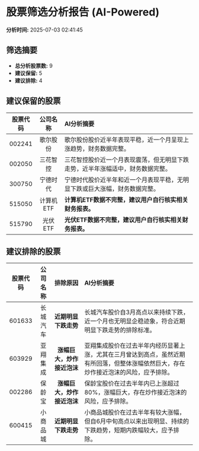 # 股票筛选分析报告 (AI-Powered)

**分析时间:** 2025-07-03 02:41:45

## 筛选摘要

- **总分析股票数:** 9
- **建议保留:** 5
- **建议排除:** 4

## 建议保留的股票

| 股票代码 | 公司名称 | AI分析摘要 |
|:---:|:---:|:---|
| 002241 | 歌尔股份 | 歌尔股份股价近半年表现平稳，近一个月呈现上涨趋势，财务数据完整。 |
| 002050 | 三花智控 | 三花智控股价近一个月表现震荡，但无明显下跌走势，近半年涨幅适中，财务数据完整。 |
| 300750 | 宁德时代 | 宁德时代股价近半年和近一个月表现平稳，无明显下跌或巨大涨幅，财务数据完整。 |
| 515050 | 计算机ETF | **计算机ETF数据不完整，建议用户自行核实相关财务报表。** |
| 515790 | 光伏ETF | **光伏ETF数据不完整，建议用户自行核实相关财务报表。** |

## 建议排除的股票

| 股票代码 | 公司名称 | 排除原因 | AI分析摘要 |
|:---:|:---:|:---:|:---|
| 601633 | 长城汽车 | **近期明显下跌走势** | 长城汽车股价自3月高点以来持续下跌，近一个月也无明显企稳迹象，符合近期明显下跌走势的排除标准。 |
| 603929 | 亚翔集成 | **涨幅巨大，炒作接近泡沫** | 亚翔集成股价在过去半年内经历显著上涨，尤其在三月曾达到高点，虽然近期有所回落，但整体涨幅依然巨大，存在炒作接近泡沫的风险，应予排除。 |
| 002286 | 保龄宝 | **涨幅巨大，炒作接近泡沫** | 保龄宝股价在过去半年内已上涨超过80%，涨幅巨大，存在炒作接近泡沫的风险，应予排除。 |
| 600415 | 小商品城 | **近期明显下跌走势** | 小商品城股价在过去半年有较大涨幅，但自6月中旬高点以来出现明显、持续的下跌趋势，短期内跌幅较大，应予排除。 |
